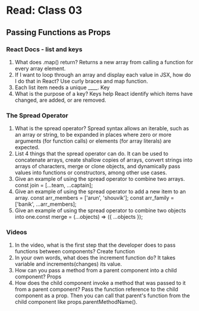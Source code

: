 # Read: Class 03

## Passing Functions as Props

### React Docs - list and keys

1. What does .map() return? Returns a new array from calling a function for every array element.
2. If I want to loop through an array and display each value in JSX, how do I do that in React? Use curly braces and map function.
3. Each list item needs a unique ____. Key
4. What is the purpose of a key? Keys help React identify which items have changed, are added, or are removed.

### The Spread Operator

1. What is the spread operator? Spread syntax allows an iterable, such as an array or string, to be expanded in places where zero or more arguments (for function calls) or elements (for array literals) are expected.
2. List 4 things that the spread operator can do. It can be used to concatenate arrays, create shallow copies of arrays, convert strings into arrays of characters, merge or clone objects, and dynamically pass values into functions or constructors, among other use cases.
3. Give an example of using the spread operator to combine two arrays. const join = [...team, ...captain];
4. Give an example of using the spread operator to add a new item to an array. const arr_members = ['arun', 'shouvik']; const arr_family = ['banik', ...arr_members];
5. Give an example of using the spread operator to combine two objects into one.const merge = (...objects) => ({ ...objects });

### Videos

1. In the video, what is the first step that the developer does to pass functions between components? Create function
2. In your own words, what does the increment function do? It takes variable and increments(changes) its value.
3. How can you pass a method from a parent component into a child component? Props
4. How does the child component invoke a method that was passed to it from a parent component? Pass the function reference to the child component as a prop. Then you can call that parent's function from the child component like props.parentMethodName().
